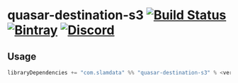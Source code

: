 # quasar-destination-s3 [![Build Status](https://travis-ci.com/slamdata/quasar-destination-s3.svg?branch=master)](https://travis-ci.com/slamdata/quasar-destination-s3) [![Bintray](https://img.shields.io/bintray/v/slamdata-inc/maven-public/quasar-destination-s3.svg)](https://bintray.com/slamdata-inc/maven-public/quasar-destination-s3) [![Discord](https://img.shields.io/discord/373302030460125185.svg?logo=discord)](https://discord.gg/QNjwCg6)

## Usage

```sbt
libraryDependencies += "com.slamdata" %% "quasar-destination-s3" % <version>
```
